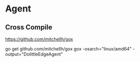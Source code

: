 # Agent

## Cross Compile

https://github.com/mitchellh/gox

go get github.com/mitchellh/gox
gox -osarch="linux/amd64" -output="DolittleEdgeAgent"